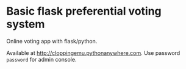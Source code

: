 # Basic flask preferential voting system

Online voting app with flask/python.

Available at http://cloppingemu.pythonanywhere.com. Use password ``password`` for admin console.
